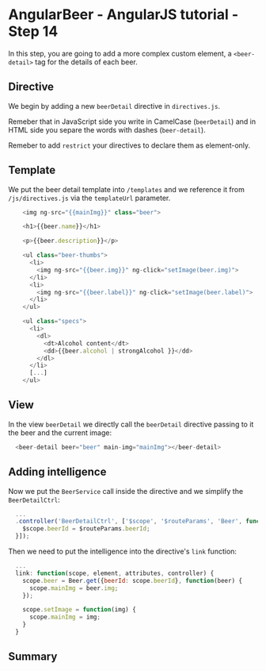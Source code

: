 # AngularBeer - AngularJS tutorial - Step 14 #

In this step, you are going to add a more complex custom element, a ```<beer-detail>``` tag for the details of each beer.

## Directive ##

We begin by adding a new `beerDetail` directive in `directives.js`.

Remeber that in JavaScript side you write in CamelCase (`beerDetail`) and in HTML side you separe the words with dashes 
(`beer-detail`).

Remeber to add `restrict` your directives to declare them as element-only.

## Template ##

We put the beer detail template into `/templates` and we reference it from `/js/directives.js` via the  `templateUrl` parameter.


```javascript
    <img ng-src="{{mainImg}}" class="beer">

    <h1>{{beer.name}}</h1>

    <p>{{beer.description}}</p>

    <ul class="beer-thumbs">
      <li>
        <img ng-src="{{beer.img}}" ng-click="setImage(beer.img)">
      </li>
      <li>
        <img ng-src="{{beer.label}}" ng-click="setImage(beer.label)"> 
      </li>
    </ul>

    <ul class="specs">
      <li>
        <dl>
          <dt>Alcohol content</dt>
          <dd>{{beer.alcohol | strongAlcohol }}</dd>
        </dl>
      </li>
      [...]
    </ul>
```

## View ##

In the view `beerDetail` we directly call the `beerDetail` directive passing to it the beer and the current image:

```javascript
  <beer-detail beer="beer" main-img="mainImg"></beer-detail>
```

## Adding intelligence ##

Now we put the `BeerService` call inside the directive and we simplify the `BeerDetailCtrl`:


```javascript
  ...
  .controller('BeerDetailCtrl', ['$scope', '$routeParams', 'Beer', function($scope, $routeParams, Beer) {
    $scope.beerId = $routeParams.beerId;
  }]);

```

Then we need to put the intelligence into the directive's `link` function:

```javascript
  ...
  link: function(scope, element, attributes, controller) {
    scope.beer = Beer.get({beerId: scope.beerId}, function(beer) {
      scope.mainImg = beer.img;
    });

    scope.setImage = function(img) {
      scope.mainImg = img;
    }
  }
```

## Summary #